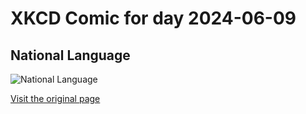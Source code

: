 
# XKCD Comic for day 2024-06-09

## National Language

![National Language](https://imgs.xkcd.com/comics/national_language.jpg "She's pretty sharp when provoked.")

[Visit the original page](https://xkcd.com/84/)
